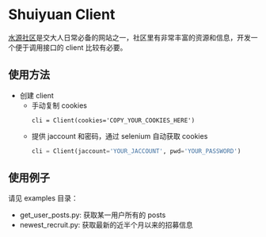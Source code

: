 # Shuiyuan Client

[水源社区](https://shuiyuan.sjtu.edu.cn/)是交大人日常必备的网站之一，社区里有非常丰富的资源和信息，开发一个便于调用接口的 client 比较有必要。

## 使用方法
+ 创建 client
    + 手动复制 cookies
        ```python'
        cli = Client(cookies='COPY_YOUR_COOKIES_HERE')
        ```
    + 提供 jaccount 和密码，通过 selenium 自动获取 cookies
        ```python
        cli = Client(jaccount='YOUR_JACCOUNT', pwd='YOUR_PASSWORD')
        ```

## 使用例子
请见 examples 目录：
+ get_user_posts.py: 获取某一用户所有的 posts
+ newest_recruit.py: 获取最新的近半个月以来的招募信息